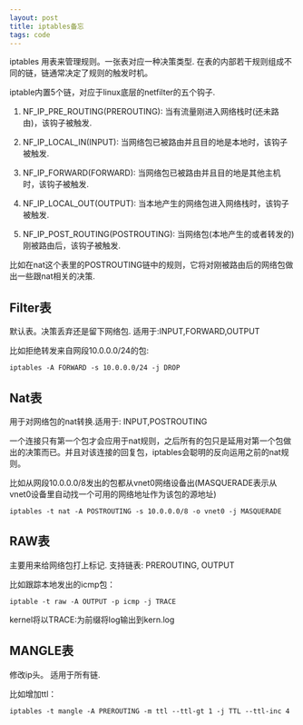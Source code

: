 ```yaml
---
layout: post
title: iptables备忘
tags: code
---
```


iptables 用表来管理规则。一张表对应一种决策类型. 在表的内部若干规则组成不同的链，链通常决定了规则的触发时机。

iptable内置5个链，对应于linux底层的netfilter的五个钩子.

1. NF_IP_PRE_ROUTING(PREROUTING):   当有流量刚进入网络栈时(还未路由)，该钩子被触发.

2. NF_IP_LOCAL_IN(INPUT): 当网络包已被路由并且目的地是本地时，该钩子被触发.

3. NF_IP_FORWARD(FORWARD): 当网络包已被路由并且目的地是其他主机时，该钩子被触发. 

4. NF_IP_LOCAL_OUT(OUTPUT): 当本地产生的网络包进入网络栈时，该钩子被触发.

5. NF_IP_POST_ROUTING(POSTROUTING): 当网络包(本地产生的或者转发的)刚被路由后，该钩子被触发.

比如在nat这个表里的POSTROUTING链中的规则，它将对刚被路由后的网络包做出一些跟nat相关的决策.


## Filter表

默认表。决策丢弃还是留下网络包. 适用于:INPUT,FORWARD,OUTPUT

比如拒绝转发来自网段10.0.0.0/24的包:

    iptables -A FORWARD -s 10.0.0.0/24 -j DROP

## Nat表

用于对网络包的nat转换.适用于: INPUT,POSTROUTING

一个连接只有第一个包才会应用于nat规则，之后所有的包只是延用对第一个包做出的决策而已。并且对该连接的回复包，iptables会聪明的反向运用之前的nat规则。

比如从网段10.0.0.0/8发出的包都从vnet0网络设备出(MASQUERADE表示从vnet0设备里自动找一个可用的网络地址作为该包的源地址)

    iptables -t nat -A POSTROUTING -s 10.0.0.0/8 -o vnet0 -j MASQUERADE


## RAW表 

主要用来给网络包打上标记. 支持链表: PREROUTING, OUTPUT

比如跟踪本地发出的icmp包：

    iptable -t raw -A OUTPUT -p icmp -j TRACE

kernel将以TRACE:为前缀将log输出到kern.log

## MANGLE表

修改ip头。 适用于所有链.

比如增加ttl：

    iptables -t mangle -A PREROUTING -m ttl --ttl-gt 1 -j TTL --ttl-inc 4

